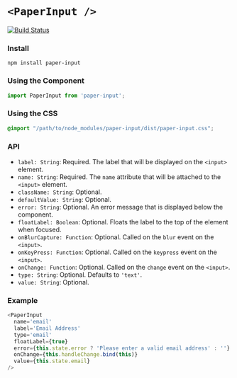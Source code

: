 # `<PaperInput />`

[![Build Status](https://travis-ci.org/scienceai/paper-input.svg?branch=master)](https://travis-ci.org/scienceai/paper-input)

### Install
```
npm install paper-input
```

### Using the Component
```js
import PaperInput from 'paper-input';
```

### Using the CSS
```css
@import "/path/to/node_modules/paper-input/dist/paper-input.css";
```

### API
* `label: String`: Required. The label that will be displayed on the `<input>` element.
* `name: String`: Required. The `name` attribute that will be attached to the `<input>` element.
* `className: String`: Optional.
* `defaultValue: String`: Optional.
* `error: String`: Optional. An error message that is displayed below the component.
* `floatLabel: Boolean`: Optional. Floats the label to the top of the element when focused.
* `onBlurCapture: Function`: Optional. Called on the `blur` event on the `<input>`.
* `onKeyPress: Function`: Optional. Called on the `keypress` event on the `<input>`.
* `onChange: Function`: Optional. Called on the `change` event on the `<input>`.
* `type: String`: Optional. Defaults to `'text'`.
* `value: String`: Optional.

### Example
```js
<PaperInput
  name='email'
  label='Email Address'
  type='email'
  floatLabel={true}
  error={this.state.error ? 'Please enter a valid email address' : ''}
  onChange={this.handleChange.bind(this)}
  value={this.state.email}
/>
```
